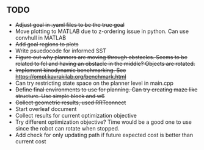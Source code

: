 ## TODO
- <s>Adjust goal in .yaml files to be the true goal</s>
- Move plotting to MATLAB due to z-ordering issue in python. Can use convhull in MATLAB
- <s>Add goal regions to plots</s>
- Write psuedocode for informed SST
- <s> Figure out why planners are moving through obstacles. Seems to be related to fcl and having an obstacle in the middle? Objects are rotated. </s>
- <s> Implement kinodynamic benchmarking. See https://ompl.kavrakilab.org/benchmark.html </s>
- Can try restricting state space on the planner level in main.cpp
- <s> Define final environments to use for planning. Can try creating maze like structure. Use simple block and w6 </s>
- <s> Collect geometric results, used RRTconnect </s>
- Start overleaf document
- Collect results for current optimization objective
- Try different optimization objective? Time would be a good one to use since the robot can rotate when stopped.
- Add check for only updating path if future expected cost is better than current cost
